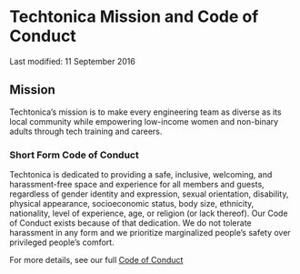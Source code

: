 # Techtonica Mission and Code of Conduct
Last modified: 11 September 2016

## Mission 
Techtonica’s mission is to make every engineering team as diverse as its local community while empowering low-income women and non-binary adults through tech training and careers.

### Short Form Code of Conduct
Techtonica is dedicated to providing a safe, inclusive, welcoming, and harassment-free space and experience for all members and guests, regardless of gender identity and expression, sexual orientation, disability, physical appearance, socioeconomic status, body size, ethnicity, nationality, level of experience, age, or religion (or lack thereof). Our Code of Conduct exists because of that dedication. We do not tolerate harassment in any form and we prioritize marginalized people’s safety over privileged people’s comfort.

For more details, see our full [Code of Conduct](https://docs.google.com/document/d/16LUxODmHN3N2r4GPA-YeNgXP0MIQCl6gW_twJralb5w/edit)
